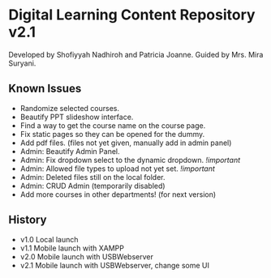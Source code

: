 # Digital Learning Content Repository v2.1
Developed by Shofiyyah Nadhiroh and Patricia Joanne.
Guided by Mrs. Mira Suryani.

## Known Issues
- Randomize selected courses.
- Beautify PPT slideshow interface.
- Find a way to get the course name on the course page.
- Fix static pages so they can be opened for the dummy.
- Add pdf files. (files not yet given, manually add in admin panel)
- Admin: Beautify Admin Panel.
- Admin: Fix dropdown select to the dynamic dropdown. *!important*
- Admin: Allowed file types to upload not yet set. *!important*
- Admin: Deleted files still on the local folder.
- Admin: CRUD Admin (temporarily disabled)
- Add more courses in other departments! (for next version)

## History
- v1.0 Local launch
- v1.1 Mobile launch with XAMPP
- v2.0 Mobile launch with USBWebserver
- v2.1 Mobile launch with USBWebserver, change some UI
